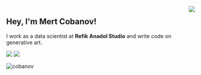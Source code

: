 <img align='right' src="https://github-readme-stats.vercel.app/api?username=cobanov&show_icons=true">

## Hey, I'm Mert Cobanov! 
I work as a data scientist at **Refik Anadol Studio** and write code on generative art.


[![](https://img.shields.io/twitter/follow/mertcobanov?style=social)](https://www.twitter.com/mertcobanov)
[![](https://img.shields.io/github/followers/cobanov?style=social)](https://www.github.com/cobanov)
<p align="left"> <img src="https://komarev.com/ghpvc/?username=cobanov" alt="cobanov" /> </p>




